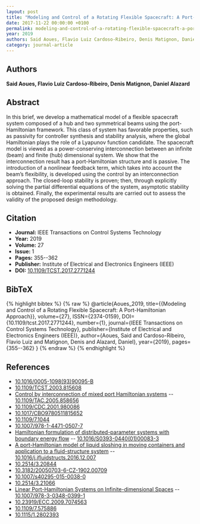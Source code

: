 ```yaml
---
layout: post
title: "Modeling and Control of a Rotating Flexible Spacecraft: A Port-Hamiltonian Approach"
date: 2017-11-22 00:00:00 +0100
permalink: modeling-and-control-of-a-rotating-flexible-spacecraft-a-port-hamiltonian-approach
year: 2019
authors: Said Aoues, Flavio Luiz Cardoso-Ribeiro, Denis Matignon, Daniel Alazard
category: journal-article
---
```

 
## Authors
**Said Aoues, Flavio Luiz Cardoso-Ribeiro, Denis Matignon, Daniel Alazard**
 
## Abstract
In this brief, we develop a mathematical model of a flexible spacecraft system composed of a hub and two symmetrical beams using the port-Hamiltonian framework. This class of system has favorable properties, such as passivity for controller synthesis and stability analysis, where the global Hamiltonian plays the role of a Lyapunov function candidate. The spacecraft model is viewed as a power-conserving interconnection between an infinite (beam) and finite (hub) dimensional system. We show that the interconnection result has a port-Hamiltonian structure and is passive. The introduction of a nonlinear feedback term, which takes into account the beam’s flexibility, is developed using the control by an interconnection approach. The closed-loop stability is proven; then, through explicitly solving the partial differential equations of the system, asymptotic stability is obtained. Finally, the experimental results are carried out to assess the validity of the proposed design methodology.
 
## Citation
- **Journal:** IEEE Transactions on Control Systems Technology
- **Year:** 2019
- **Volume:** 27
- **Issue:** 1
- **Pages:** 355--362
- **Publisher:** Institute of Electrical and Electronics Engineers (IEEE)
- **DOI:** [10.1109/TCST.2017.2771244](https://doi.org/10.1109/TCST.2017.2771244)
 
## BibTeX
{% highlight bibtex %}
{% raw %}
@article{Aoues_2019,
  title={{Modeling and Control of a Rotating Flexible Spacecraft: A Port-Hamiltonian Approach}},
  volume={27},
  ISSN={2374-0159},
  DOI={10.1109/tcst.2017.2771244},
  number={1},
  journal={IEEE Transactions on Control Systems Technology},
  publisher={Institute of Electrical and Electronics Engineers (IEEE)},
  author={Aoues, Said and Cardoso-Ribeiro, Flavio Luiz and Matignon, Denis and Alazard, Daniel},
  year={2019},
  pages={355--362}
}
{% endraw %}
{% endhighlight %}
 
## References
- [10.1016/0005-1098(93)90095-B](https://doi.org/10.1016/0005-1098(93)90095-B)
- [10.1109/TCST.2003.815608](https://doi.org/10.1109/TCST.2003.815608)
- [Control by interconnection of mixed port Hamiltonian systems](control-by-interconnection-of-mixed-port-hamiltonian-systems) -- [10.1109/TAC.2005.858656](https://doi.org/10.1109/TAC.2005.858656)
- [10.1109/CDC.2001.980086](https://doi.org/10.1109/CDC.2001.980086)
- [10.1017/CBO9780511815652](https://doi.org/10.1017/CBO9780511815652)
- [10.1109/7.1044](https://doi.org/10.1109/7.1044)
- [10.1007/978-1-4471-0507-7](https://doi.org/10.1007/978-1-4471-0507-7)
- [Hamiltonian formulation of distributed-parameter systems with boundary energy flow](hamiltonian-formulation-of-distributed-parameter-systems-with-boundary-energy-flow) -- [10.1016/S0393-0440(01)00083-3](https://doi.org/10.1016/S0393-0440(01)00083-3)
- [A port-Hamiltonian model of liquid sloshing in moving containers and application to a fluid-structure system](a-port-hamiltonian-model-of-liquid-sloshing-in-moving-containers-and-application-to-a-fluid-structure-system) -- [10.1016/j.jfluidstructs.2016.12.007](https://doi.org/10.1016/j.jfluidstructs.2016.12.007)
- [10.2514/3.20844](https://doi.org/10.2514/3.20844)
- [10.3182/20050703-6-CZ-1902.00709](https://doi.org/10.3182/20050703-6-CZ-1902.00709)
- [10.1007/s40295-015-0038-0](https://doi.org/10.1007/s40295-015-0038-0)
- [10.2514/3.21066](https://doi.org/10.2514/3.21066)
- [Linear Port-Hamiltonian Systems on Infinite-dimensional Spaces](linear-port-hamiltonian-systems-on-infinite-dimensional-spaces) -- [10.1007/978-3-0348-0399-1](https://doi.org/10.1007/978-3-0348-0399-1)
- [10.23919/ECC.2009.7074563](https://doi.org/10.23919/ECC.2009.7074563)
- [10.1109/7.575886](https://doi.org/10.1109/7.575886)
- [10.1115/1.2802393](https://doi.org/10.1115/1.2802393)


